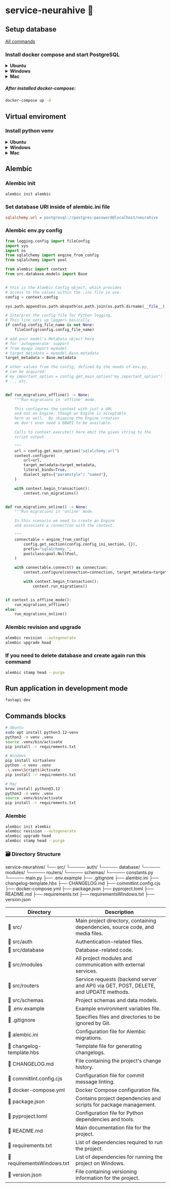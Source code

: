 # service-neurahive 🍯

## Setup database

[All commands](#command-blocks)

### Install docker compose and start PostgreSQL
<details>
  <summary><strong>Ubuntu</strong></summary>

```bash
sudo apt install docker-compose
```
</details>

<details>
  <summary><strong>Windows</strong></summary>
  
  ```powershell
choco install docker-compose
```
</details>

<details>
  <summary><strong>Mac</strong></summary>
  
```bash
brew install docker-compose
```
</details>

##### After installed docker-compose:
```bash
docker-compose up -d
```

## Virtual enviroment

### Install python venv

<details>
  <summary><strong>Ubuntu</strong></summary>

```bash
sudo apt install python3.12-venv
```
## Install dependencies and Activate virtual enviroment
```bash
python3 -m venv .venv
source .venv/bin/activate
pip install -r requirements.txt
```
</details>

<details>
  <summary><strong>Windows</strong></summary>

```powershell
pip install virtualenv
```
## Install dependencies and Activate virtual enviroment
```bash
python -m venv .venv
.\.venv\Scripts\Activate
pip install -r requirementsWindows.txt
```
</details>

<details>
  <summary><strong>Mac</strong></summary>

```bash
brew install python@3.12
```
## Install dependencies and Activate virtual enviroment
```bash
python3 -m venv .venv
source .venv/bin/activate
pip install -r requirements.txt
```
</details>

## Alembic

### Alembic init

```bash
alembic init alembic
```

### Set database URI inside of alembic.ini file

```ini
sqlalchemy.url = postgresql://postgres:password@localhost/neurahive
```

### Alembic env.py config

```python
from logging.config import fileConfig
import sys
import os
from sqlalchemy import engine_from_config
from sqlalchemy import pool

from alembic import context
from src.database.models import Base


# this is the Alembic Config object, which provides
# access to the values within the .ini file in use.
config = context.config

sys.path.append(os.path.abspath(os.path.join(os.path.dirname(__file__), "../src")))

# Interpret the config file for Python logging.
# This line sets up loggers basically.
if config.config_file_name is not None:
    fileConfig(config.config_file_name)

# add your model's MetaData object here
# for 'autogenerate' support
# from myapp import mymodel
# target_metadata = mymodel.Base.metadata
target_metadata = Base.metadata

# other values from the config, defined by the needs of env.py,
# can be acquired:
# my_important_option = config.get_main_option("my_important_option")
# ... etc.


def run_migrations_offline() -> None:
    """Run migrations in 'offline' mode.

    This configures the context with just a URL
    and not an Engine, though an Engine is acceptable
    here as well.  By skipping the Engine creation
    we don't even need a DBAPI to be available.

    Calls to context.execute() here emit the given string to the
    script output.

    """
    url = config.get_main_option("sqlalchemy.url")
    context.configure(
        url=url,
        target_metadata=target_metadata,
        literal_binds=True,
        dialect_opts={"paramstyle": "named"},
    )

    with context.begin_transaction():
        context.run_migrations()


def run_migrations_online() -> None:
    """Run migrations in 'online' mode.

    In this scenario we need to create an Engine
    and associate a connection with the context.

    """
    connectable = engine_from_config(
        config.get_section(config.config_ini_section, {}),
        prefix="sqlalchemy.",
        poolclass=pool.NullPool,
    )

    with connectable.connect() as connection:
        context.configure(connection=connection, target_metadata=target_metadata)

        with context.begin_transaction():
            context.run_migrations()


if context.is_offline_mode():
    run_migrations_offline()
else:
    run_migrations_online()
```

### Alembic revision and upgrade

```bash
alembic revision --autogenerate
alembic upgrade head
```

### If you need to delete database and create again run this command

```bash
alembic stamp head --purge
```

## Run application in development mode

```bash
fastapi dev
```

## Commands blocks

```bash
# Ubuntu
sudo apt install python3.12-venv
python3 -m venv .venv
source .venv/bin/activate
pip install -r requirements.txt

# Windows
pip install virtualenv
python -m venv .venv
.\.venv\Scripts\Activate
pip install -r requirements.txt

# Mac
brew install python@3.12
python3 -m venv .venv
source .venv/bin/activate
pip install -r requirements.txt
```

### Alembic

```bash
alembic init alembic
alembic revision --autogenerate
alembic upgrade head
alembic stamp head --purge
```

### 🗃️ Directory Structure

service-neurahive/
└── src/
  └───── auth/
  └───── database/
  └───── modules/
  └───── routers/
  └───── schemas/
  └───── constants.py
  └───── main.py
├── .env.example
├── .gitignore
├── alembic.ini
├── changelog-template.hbs
├── CHANGELOG.md
├── commitlint.config.cjs
├── docker-compose.yml
├── package.json
├── pyproject.toml
├── README.md
├── requirements.txt
├── requirementsWindows.txt
├── version.json

<div align="center">

| Directory                                | Description                                                                                 |
| ---------------------------------------- | ------------------------------------------------------------------------------------------- |
| :open_file_folder: src/                  | Main project directory, containing dependencies, source code, and media files.              |
| :open_file_folder: src/auth              | Authentication-related files.                                                               |
| :open_file_folder: src/database          | Database-related code.                                                                      |
| :open_file_folder: src/modules           | All project modules and communication with external services.                               |
| :open_file_folder: src/routers           | Service requests (backend server and API) via GET, POST, DELETE, and UPDATE methods.        |
| :open_file_folder: src/schemas           | Project schemas and data models.                                                            |
| :page_facing_up: .env.example            | Example environment variables file.                                                         |
| :page_facing_up: .gitignore              | Specifies files and directories to be ignored by Git.                                       |
| :page_facing_up: alembic.ini             | Configuration file for Alembic migrations.                                                  |
| :page_facing_up: changelog-template.hbs  | Template file for generating changelogs.                                                    |
| :page_facing_up: CHANGELOG.md            | File containing the project's change history.                                               |
| :page_facing_up: commitlint.config.cjs   | Configuration file for commit message linting.                                              |
| :page_facing_up: docker-compose.yml      | Docker Compose configuration file.                                                          |
| :page_facing_up: package.json            | Contains project dependencies and scripts for package management.                           |
| :page_facing_up: pyproject.toml          | Configuration file for Python dependencies and tools.                                       |
| :page_facing_up: README.md               | Main documentation file for the project.                                                    |
| :page_facing_up: requirements.txt        | List of dependencies required to run the project.                                           |
| :page_facing_up: requirementsWindows.txt | List of dependencies for running the project on Windows.                                    |
| :page_facing_up: version.json            | File containing versioning information for the project.                                     |

